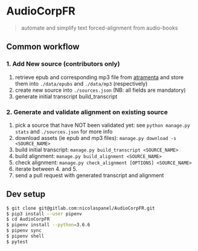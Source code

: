 # AudioCorpFR
> automate and simplify text forced-alignment from audio-books

## Common workflow

### 1. Add New source (contributors only)

1. retrieve epub and corresponding mp3 file from [atramenta](atramenta.net/audiobooks) and store them into `./data/epubs` and `./data/mp3` (respectively)
2. create new source into `./sources.json` (NB: all fields are mandatory)
3. generate initial transcript build_transcript


### 2. Generate and validate alignment on existing source

1. pick a source that have NOT been validated yet: see `python manage.py stats` and `./sources.json` for more info
2. download assets (ie epub and mp3 files): `manage.py download -s <SOURCE_NAME>`
3. build initial transcript: `manage.py build_transcript <SOURCE_NAME>`
4. build alignment: `manage.py build_alignment <SOURCE_NAME>`
5. check alignment: `manage.py check_alignment [OPTIONS] <SOURCE_NAME>`
6. iterate between 4. and 5.
7. send a pull request with generated transcript and alignment

## Dev setup 

```sh
$ git clone git@gitlab.com:nicolaspanel/AudioCorpFR.git
$ pip3 install --user pipenv
$ cd AudioCorpFR
$ pipenv install --python=3.6.6
$ pipenv sync
$ pipenv shell
$ pytest
```